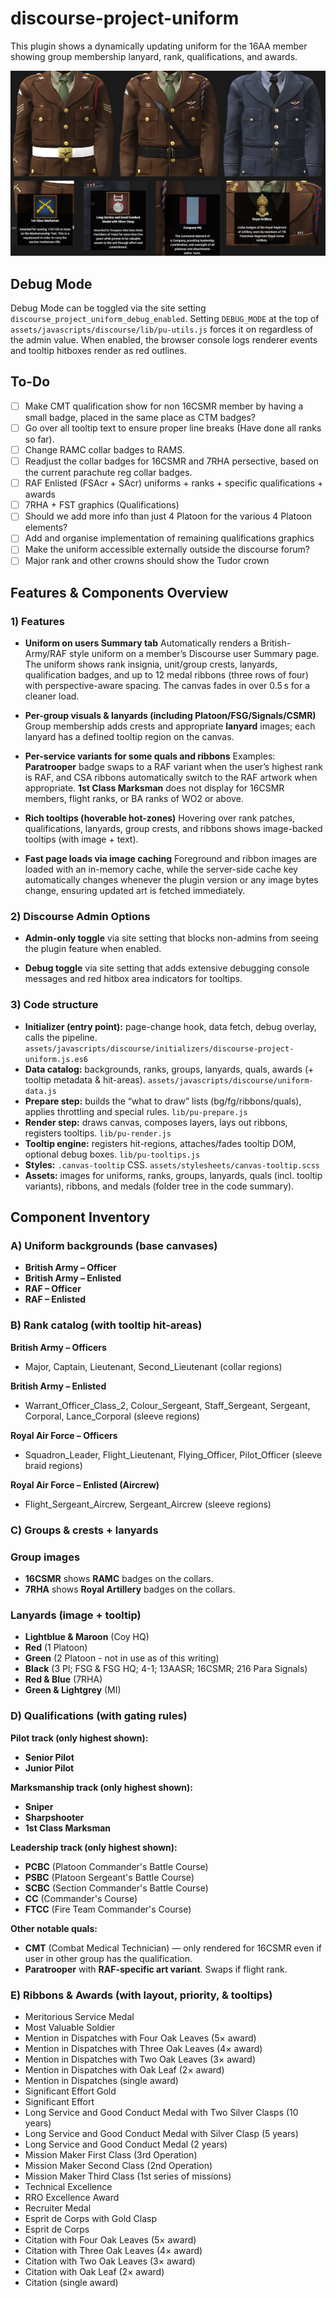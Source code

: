 # discourse-project-uniform
This plugin shows a dynamically updating uniform for the 16AA member showing group membership lanyard, rank, qualifications, and awards.

![Showcase Image](./assets/showcase.png)

## Debug Mode
Debug Mode can be toggled via the site setting `discourse_project_uniform_debug_enabled`. Setting `DEBUG_MODE` at the top of `assets/javascripts/discourse/lib/pu-utils.js` forces it on regardless of the admin value. When enabled, the browser console logs renderer events and tooltip hitboxes render as red outlines.

## To-Do
- [ ] Make CMT qualification show for non 16CSMR member by having a small badge, placed in the same place as CTM badges?
- [ ] Go over all tooltip text to ensure proper line breaks (Have done all ranks so far).
- [ ] Change RAMC collar badges to RAMS.
- [ ] Readjust the collar badges for 16CSMR and 7RHA persective, based on the current parachute reg collar badges.
- [ ] RAF Enlisted (FSAcr + SAcr) uniforms + ranks + specific qualifications + awards
- [ ] 7RHA + FST graphics (Qualifications)
- [ ] Should we add more info than just 4 Platoon for the various 4 Platoon elements?
- [ ] Add and organise implementation of remaining qualifications graphics
- [ ] Make the uniform accessible externally outside the discourse forum?
- [ ] Major rank and other crowns should show the Tudor crown

## Features & Components Overview

### 1) Features

* **Uniform on users Summary tab**
  Automatically renders a British-Army/RAF style uniform on a member’s Discourse user Summary page. The uniform shows rank insignia, unit/group crests, lanyards, qualification badges, and up to 12 medal ribbons (three rows of four) with perspective-aware spacing. The canvas fades in over 0.5 s for a cleaner load.

* **Per-group visuals & lanyards (including Platoon/FSG/Signals/CSMR)**
  Group membership adds crests and appropriate **lanyard** images; each lanyard has a defined tooltip region on the canvas.

* **Per-service variants for some quals and ribbons**
  Examples: **Paratrooper** badge swaps to a RAF variant when the user’s highest rank is RAF, and CSA ribbons automatically switch to the RAF artwork when appropriate. **1st Class Marksman** does not display for 16CSMR members, flight ranks, or BA ranks of WO2 or above.

* **Rich tooltips (hoverable hot-zones)**
  Hovering over rank patches, qualifications, lanyards, group crests, and ribbons shows image-backed tooltips (with image + text).

* **Fast page loads via image caching**
  Foreground and ribbon images are loaded with an in-memory cache, while the server-side cache key automatically changes whenever the plugin version or any image bytes change, ensuring updated art is fetched immediately.

### 2) Discourse Admin Options

* **Admin-only toggle** via site setting that blocks non-admins from seeing the plugin feature when enabled.

* **Debug toggle** via site setting that adds extensive debugging console messages and red hitbox area indicators for tooltips.

### 3) Code structure

* **Initializer (entry point):** page-change hook, data fetch, debug overlay, calls the pipeline. `assets/javascripts/discourse/initializers/discourse-project-uniform.js.es6`
* **Data catalog:** backgrounds, ranks, groups, lanyards, quals, awards (+ tooltip metadata & hit-areas). `assets/javascripts/discourse/uniform-data.js`
* **Prepare step:** builds the “what to draw” lists (bg/fg/ribbons/quals), applies throttling and special rules. `lib/pu-prepare.js`
* **Render step:** draws canvas, composes layers, lays out ribbons, registers tooltips. `lib/pu-render.js`
* **Tooltip engine:** registers hit-regions, attaches/fades tooltip DOM, optional debug boxes. `lib/pu-tooltips.js`
* **Styles:** `.canvas-tooltip` CSS. `assets/stylesheets/canvas-tooltip.scss`
* **Assets:** images for uniforms, ranks, groups, lanyards, quals (incl. tooltip variants), ribbons, and medals (folder tree in the code summary).

## Component Inventory

### A) Uniform backgrounds (base canvases)

* **British Army – Officer**
* **British Army – Enlisted**
* **RAF – Officer** 
* **RAF – Enlisted**

### B) Rank catalog (with tooltip hit-areas)

**British Army – Officers**

* Major, Captain, Lieutenant, Second\_Lieutenant (collar regions)

**British Army – Enlisted**

* Warrant\_Officer\_Class\_2, Colour\_Sergeant, Staff\_Sergeant, Sergeant, Corporal, Lance\_Corporal (sleeve regions)

**Royal Air Force – Officers**

* Squadron\_Leader, Flight\_Lieutenant, Flying\_Officer, Pilot\_Officer (sleeve braid regions)

**Royal Air Force – Enlisted (Aircrew)**

* Flight\_Sergeant\_Aircrew, Sergeant\_Aircrew (sleeve regions)

### C) Groups & crests + lanyards

### Group images

* **16CSMR** shows **RAMC** badges on the collars.
* **7RHA** shows **Royal Artillery** badges on the collars.

### Lanyards (image + tooltip)

* **Lightblue & Maroon** (Coy HQ)
* **Red** (1 Platoon)
* **Green** (2 Platoon - not in use as of this writing)
* **Black** (3 Pl; FSG & FSG HQ; 4-1; 13AASR; 16CSMR; 216 Para Signals)
* **Red & Blue** (7RHA)
* **Green & Lightgrey** (MI)

### D) Qualifications (with gating rules)

**Pilot track (only highest shown):**

* **Senior Pilot**
* **Junior Pilot**

**Marksmanship track (only highest shown):**

* **Sniper**
* **Sharpshooter**
* **1st Class Marksman**

**Leadership track (only highest shown):**

* **PCBC** (Platoon Commander's Battle Course)
* **PSBC** (Platoon Sergeant's Battle Course)
* **SCBC** (Section Commander's Battle Course)
* **CC** (Commander's Course)
* **FTCC** (Fire Team Commander's Course)

**Other notable quals:**

* **CMT** (Combat Medical Technician) — only rendered for 16CSMR even if user in other group has the qualification.
* **Paratrooper** with **RAF-specific art variant**. Swaps if flight rank.

### E) Ribbons & Awards (with layout, priority, & tooltips)

* Meritorious Service Medal
* Most Valuable Soldier
* Mention in Dispatches with Four Oak Leaves (5× award)
* Mention in Dispatches with Three Oak Leaves (4× award)
* Mention in Dispatches with Two Oak Leaves (3× award)
* Mention in Dispatches with Oak Leaf (2× award)
* Mention in Dispatches (single award)
* Significant Effort Gold
* Significant Effort
* Long Service and Good Conduct Medal with Two Silver Clasps (10 years)
* Long Service and Good Conduct Medal with Silver Clasp (5 years)
* Long Service and Good Conduct Medal (2 years)
* Mission Maker First Class (3rd Operation)
* Mission Maker Second Class (2nd Operation)
* Mission Maker Third Class (1st series of missions)
* Technical Excellence
* RRO Excellence Award
* Recruiter Medal
* Esprit de Corps with Gold Clasp
* Esprit de Corps
* Citation with Four Oak Leaves (5× award)
* Citation with Three Oak Leaves (4× award)
* Citation with Two Oak Leaves (3× award)
* Citation with Oak Leaf (2× award)
* Citation (single award)
